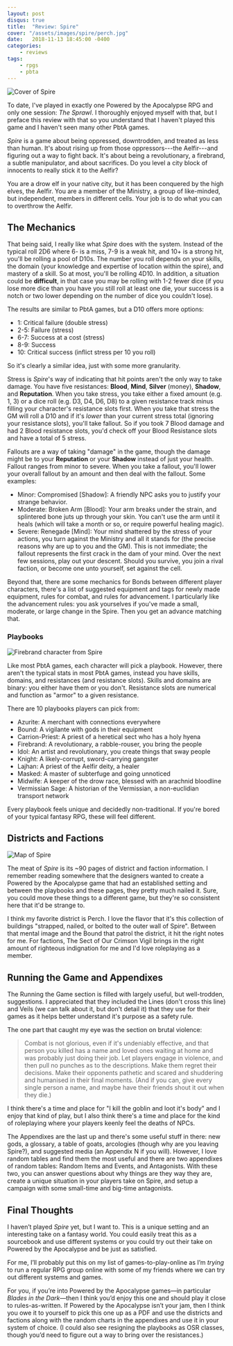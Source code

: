 ```yaml
---
layout: post
disqus: true
title:  "Review: Spire"
cover: "/assets/images/spire/perch.jpg"
date:   2018-11-13 18:45:00 -0400
categories:
    - reviews
tags:
    - rpgs
    - pbta
---
```


![Cover of Spire](/assets/images/spire/cover.jpg)

To date, I've played in exactly one Powered by the Apocalypse RPG and only one session: _The Sprawl_. I thoroughly enjoyed myself with that, but I preface this review with that so you understand that I haven't played this game and I haven't seen many other PbtA games.

_Spire_ is a game about being oppressed, downtrodden, and treated as less than human. It's about rising up from those oppressors---the Aelfir---and figuring out a way to fight back. It's about being a revolutionary, a firebrand, a subtle manipulator, and about sacrifices. Do you level a city block of innocents to really stick it to the Aelfir?

You are a drow elf in your native city, but it has been conquered by the high elves, the Aelfir. You are a member of the Ministry, a group of like-minded, but independent, members in different cells. Your job is to do what you can to overthrow the Aelfir.

## The Mechanics

That being said, I really like what _Spire_ does with the system. Instead of the typical roll 2D6 where 6- is a miss, 7-9 is a weak hit, and 10+ is a strong hit, you'll be rolling a pool of D10s. The number you roll depends on your skills, the domain (your knowledge and expertise of location within the spire), and mastery of a skill. So at most, you'll be rolling 4D10. In addition, a situation could be **difficult**, in that case you may be rolling with 1-2 fewer dice (if you lose more dice than you have you still roll at least one die, your success is a notch or two lower depending on the number of dice you couldn't lose).

The results are similar to PbtA games, but a D10 offers more options:

- 1: Critical failure (double stress)
- 2-5: Failure (stress)
- 6-7: Success at a cost (stress)
- 8-9: Success
- 10: Critical success (inflict stress per 10 you roll)

So it's clearly a similar idea, just with some more granularity.

Stress is _Spire_'s way of indicating that hit points aren't the only way to take damage. You have five resistances: **Blood**, **Mind**, **Silver** (money), **Shadow**, and **Reputation**. When you take stress, you take either a fixed amount (e.g. 1, 3) or a dice roll (e.g. D3, D4, D6, D8) to a given resistance track minus filling your character's resistance slots first. When you take that stress the GM will roll a D10 and if it's _lower_ than your current stress total (ignoring your resistance slots), you'll take fallout. So if you took 7 Blood damage and had 2 Blood resistance slots, you'd check off your Blood Resistance slots and have a total of 5 stress.

Fallouts are a way of taking "damage" in the game, though the damage might be to your **Reputation** or your **Shadow** instead of just your health. Fallout ranges from minor to severe. When you take a fallout, you'll lower your overall fallout by an amount and then deal with the fallout. Some examples:

- Minor: Compromised [Shadow]: A friendly NPC asks you to justify your strange behavior.
- Moderate: Broken Arm [Blood]: Your arm breaks under the strain, and splintered bone juts up through your skin. You can't use the arm until it heals (which will take a month or so, or require powerful healing magic).
- Severe: Renegade [Mind]: Your mind shattered by the stress of your actions, you turn against the Ministry and all it stands for (the precise reasons why are up to you and the GM). This is not immediate; the fallout represents the first crack in the dam of your mind. Over the next few sessions, play out your descent. Should you survive, you join a rival faction, or become one unto yourself, set against the cell.

Beyond that, there are some mechanics for Bonds between different player characters, there's a list of suggested equipment and tags for newly made equipment, rules for combat, and rules for advancement. I particularly like the advancement rules: you ask yourselves if you've made a small, moderate, or large change in the Spire. Then you get an advance matching that.

### Playbooks

![Firebrand character from Spire](/assets/images/spire/firebrand.jpg)

Like most PbtA games, each character will pick a playbook. However, there aren't the typical stats in most PbtA games, instead you have skills, domains, and resistances (and resistance slots). Skills and domains are binary: you either have them or you don't. Resistance slots are numerical and function as "armor" to a given resistance.

There are 10 playbooks players can pick from:

- Azurite: A merchant with connections everywhere
- Bound: A vigilante with gods in their equipment
- Carrion-Priest: A priest of a heretical sect who has a holy hyena
- Firebrand: A revolutionary, a rabble-rouser, you bring the people
- Idol: An artist and revolutionary, you create things that sway people
- Knight: A likely-corrupt, sword-carrying gangster
- Lajhan: A priest of the Aelfir deity, a healer
- Masked: A master of subterfuge and going unnoticed
- Midwife: A keeper of the drow race, blessed with an arachnid bloodline
- Vermissian Sage: A historian of the Vermissian, a non-euclidian transport network

Every playbook feels unique and decidedly non-traditional. If you're bored of your typical fantasy RPG, these will feel different.

## Districts and Factions

![Map of Spire](/assets/images/spire/map.jpg)

The meat of _Spire_ is its ~90 pages of district and faction information. I remember reading somewhere that the designers wanted to create a Powered by the Apocalypse game that had an established setting and between the playbooks and these pages, they pretty much nailed it. Sure, you could move these things to a different game, but they're so consistent here that it'd be strange to.

I think my favorite district is Perch. I love the flavor that it's this collection of buildings "strapped, nailed, or bolted to the outer wall of Spire". Between that mental image and the Bound that patrol the district, it hit the right notes for me. For factions, The Sect of Our Crimson Vigil brings in the right amount of righteous indignation for me and I'd love roleplaying as a member.

## Running the Game and Appendixes

The Running the Game section is filled with largely useful, but well-trodden, suggestions. I appreciated that they included the Lines (don't cross this line) and Veils (we can talk about it, but don't detail it) that they use for their games as it helps better understand it's purpose as a safety rule.

The one part that caught my eye was the section on brutal violence:

> Combat is not glorious, even if it's undeniably effective, and that person you killed has a name and loved ones waiting at home and was probably just doing their job. Let players engage in violence, and then pull no punches as to the descriptions. Make them regret their decisions. Make their opponents pathetic and scared and shuddering and humanised in their final moments. (And if you can, give every single person a name, and maybe have their friends shout it out when they die.)

I think there's a time and place for "I kill the goblin and loot it's body" and I enjoy that kind of play, but I also think there's a time and place for the kind of roleplaying where your players keenly feel the deaths of NPCs.

The Appendixes are the last up and there's some useful stuff in there: new gods, a glossary, a table of goats, arcologies (though why are you leaving Spire?), and suggested media (an Appendix N if you will). However, I love random tables and find them the most useful and there are two appendixes of random tables: Random Items and Events, and Antagonists. With these two, you can answer questions about why things are they way they are, create a unique situation in your players take on Spire, and setup a campaign with some small-time and big-time antagonists.

## Final Thoughts

I haven’t played _Spire_ yet, but I want to. This is a unique setting and an interesting take on a fantasy world. You could easily treat this as a sourcebook and use different systems or you could try out their take on Powered by the Apocalypse and be just as satisfied.

For me, I’ll probably put this on my list of games-to-play-online as I’m _trying_ to run a regular RPG group online with some of my friends where we can try out different systems and games.

For you, if you’re into Powered by the Apocalypse games—in particular _Blades in the Dark_—then I think you’d enjoy this one and should play it close to rules-as-written. If Powered by the Apocalypse isn’t your jam, then I think you owe it to yourself to pick this one up as a PDF and use the districts and factions along with the random charts in the appendixes and use it in your system of choice. (I could also see resigning the playbooks as OSR classes, though you’d need to figure out a way to bring over the resistances.)
